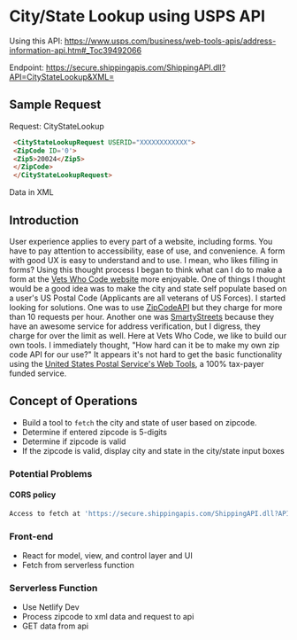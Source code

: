 # City/State Lookup using USPS API

Using this API: https://www.usps.com/business/web-tools-apis/address-information-api.htm#_Toc39492066

Endpoint: https://secure.shippingapis.com/ShippingAPI.dll?API=CityStateLookup&XML=

## Sample Request

Request: CityStateLookup

```html
 <CityStateLookupRequest USERID="XXXXXXXXXXXX">
 <ZipCode ID='0'>
 <Zip5>20024</Zip5>
 </ZipCode>
 </CityStateLookupRequest>
 ```

Data in XML

## Introduction

User experience applies to every part of a website, including forms. You have to pay attention to accessibility, ease of use, and convenience. A form with good UX is easy to understand and to use. I mean, who likes filling in forms? Using this thought process I began to think what can I do to make a form at the [Vets Who Code website](www.vetswhocode.io/apply) more enjoyable. One of things I thought would be a good idea was to make the city and state self populate based on a user's US Postal Code (Applicants are all veterans of US Forces). I started looking for solutions. One was to use [ZipCodeAPI](www.zipcodeapi.com) but they charge for more than 10 requests per hour. Another one was [SmartyStreets](https://smartystreets.com/) because they have an awesome service for address verification, but I digress, they charge for over the limit as well. Here at Vets Who Code, we like to build our own tools. I immediately thought, "How hard can it be to make my own zip code API for our use?" It appears it's not hard to get the basic functionality using the [United States Postal Service's Web Tools](https://www.usps.com/business/web-tools-apis/), a 100% tax-payer funded service.

## Concept of Operations

- Build a tool to `fetch` the city and state of user based on zipcode.
- Determine if entered zipcode is 5-digits
- Determine if zipcode is valid
- If the zipcode is valid, display city and state in the city/state input boxes

### Potential Problems

#### CORS policy

```bash
Access to fetch at 'https://secure.shippingapis.com/ShippingAPI.dll?API=CityStateLookup&XML' from origin 'http://localhost:3000' has been blocked by CORS policy: Request header field accept is not allowed by Access-Control-Allow-Headers in preflight response.
```

### Front-end

- React for model, view, and control layer and UI
- Fetch from serverless function

### Serverless Function

- Use Netlify Dev
- Process zipcode to xml data and request to api
- GET data from api
